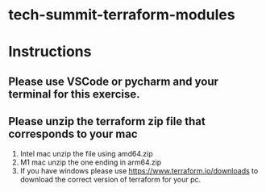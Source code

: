 # tech-summit-terraform-modules

# Instructions

## Please use VSCode or pycharm and your terminal for this exercise.

## Please unzip the terraform zip file that corresponds to your mac 
    
1. Intel mac unzip the file using amd64.zip
2. M1 mac unzip the one ending in arm64.zip
3. If you have windows please use https://www.terraform.io/downloads to download the correct version of terraform for your pc.